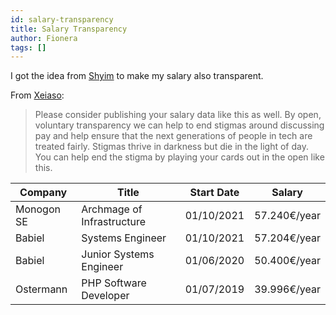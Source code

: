 ```yaml
---
id: salary-transparency
title: Salary Transparency
author: Fionera
tags: []
---
```


I got the idea from [Shyim](https://shyim.me/salary-transparency/) to make my salary also transparent.

From [Xeiaso](https://xeiaso.net/salary-transparency):
> Please consider publishing your salary data like this as well. By open, voluntary transparency we can help to end stigmas around discussing pay and help ensure that the next generations of people in tech are treated fairly. Stigmas thrive in darkness but die in the light of day. You can help end the stigma by playing your cards out in the open like this.

| Company    | Title                      | Start Date | Salary       |
|------------|----------------------------|------------|--------------|
| Monogon SE | Archmage of Infrastructure | 01/10/2021 | 57.240€/year |
| Babiel     | Systems Engineer           | 01/10/2021 | 57.204€/year |
| Babiel     | Junior Systems Engineer    | 01/06/2020 | 50.400€/year |
| Ostermann  | PHP Software Developer     | 01/07/2019 | 39.996€/year |
